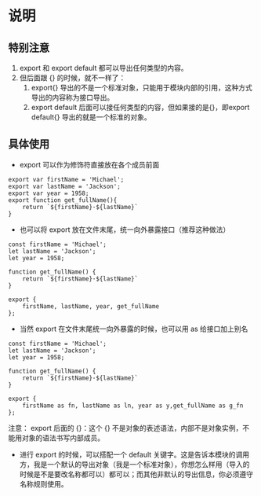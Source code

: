 # 说明
## 特别注意
1. export 和 export default 都可以导出任何类型的内容。
2. 但后面跟 {} 的时候，就不一样了：
   1. export{} 导出的不是一个标准对象，只能用于模块内部的引用，这种方式导出的内容称为接口导出。
   2. export default 后面可以接任何类型的内容，但如果接的是{}，即export default{} 导出的就是一个标准的对象。

## 具体使用
 - export 可以作为修饰符直接放在各个成员前面
```// export_01.js
export var firstName = 'Michael';
export var lastName = 'Jackson';
export var year = 1958;
export function get_fullName(){
    return `${firstName}·${lastName}`
}
```

 - 也可以将 export 放在文件末尾，统一向外暴露接口（推荐这种做法）
```// export_02.js
const firstName = 'Michael';
let lastName = 'Jackson';
let year = 1958;

function get_fullName() {
    return `${firstName}·${lastName}`
}

export {
    firstName, lastName, year, get_fullName
};
```
 - 当然 export 在文件末尾统一向外暴露的时候，也可以用 as 给接口加上别名
```// export_03.js
const firstName = 'Michael';
let lastName = 'Jackson';
let year = 1958;

function get_fullName() {
    return `${firstName}·${lastName}`
}

export {
    firstName as fn, lastName as ln, year as y,get_fullName as g_fn
};
```

注意：
export 后面的 {}：这个 {} 不是对象的表述语法，内部不是对象实例，不能用对象的语法书写内部成员。

 - 进行 export 的时候，可以搭配一个 default 关键字。这是告诉本模块的调用方，我是一个默认的导出对象（我是一个标准对象），你想怎么样用（导入的时候是不是要改名称都可以）都可以；而其他非默认的导出信息，你必须遵守名称规则使用。